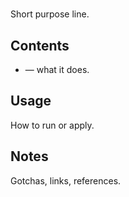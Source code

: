 # <Folder Name>
Short purpose line.

## Contents
- <file> — what it does.

## Usage
How to run or apply.

## Notes
Gotchas, links, references.
